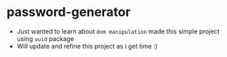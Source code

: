 # password-generator

- Just wanted to learn about `dom manipulation` made this simple project using `uuid` package
- Will update and refine this project as i get time :) 